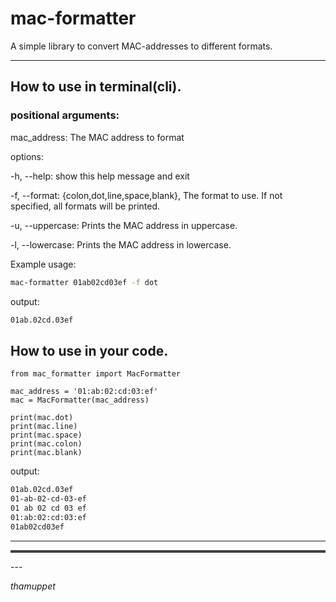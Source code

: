 mac-formatter
======
A simple library to convert MAC-addresses to different formats.
<br />
<hr>

## How to use in terminal(cli).

### positional arguments:

  mac_address: The MAC address to format

options:

  -h, --help: show this help message and exit

  -f, --format: {colon,dot,line,space,blank}, The format to use. If not specified, all formats will be printed.

  -u, --uppercase: Prints the MAC address in uppercase.

  -l, --lowercase: Prints the MAC address in lowercase.


Example usage:
`````bash
mac-formatter 01ab02cd03ef -f dot
`````
output:
`````bash
01ab.02cd.03ef
`````

## How to use in your code.

`````pycon
from mac_formatter import MacFormatter

mac_address = '01:ab:02:cd:03:ef'
mac = MacFormatter(mac_address)

print(mac.dot)
print(mac.line)
print(mac.space)
print(mac.colon)
print(mac.blank)
`````
output:
`````bash
01ab.02cd.03ef
01-ab-02-cd-03-ef
01 ab 02 cd 03 ef
01:ab:02:cd:03:ef
01ab02cd03ef
`````
<hr>

<hr style="border-top: 3px solid rgba(255, 255, 255, 0.2);">
---

*thamuppet* <br>


